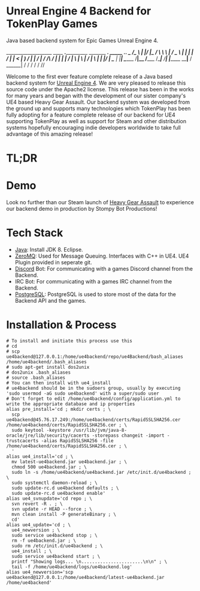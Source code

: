 # Unreal Engine 4 Backend for TokenPlay Games
Java based backend system for Epic Games Unreal Engine 4.

___________________   ____  __.___________ _______ __________.____       _____ _____.___.
\__    ___/\_____  \ |    |/ _|\_   _____/ \      \\______   \    |     /  _  \\__  |   |
  |    |    /   |   \|      <   |    __)_  /   |   \|     ___/    |    /  /_\  \/   |   |
  |    |   /    |    \    |  \  |        \/    |    \    |   |    |___/    |    \____   |
  |____|   \_______  /____|__ \/_______  /\____|__  /____|   |_______ \____|__  / ______|
                   \/        \/        \/         \/                 \/       \/\/       

Welcome to the first ever feature complete release of a Java based backend system for [Unreal Engine 4](https://www.unrealengine.com/en-US/what-is-unreal-engine-4). We are very pleased to release this source code under the Apache2 license. This release has been in the works for many years and began with the development of our sister company's UE4 based Heavy Gear Assault. Our backend system was developed from the ground up and supports many technologies which TokenPlay has been fully adopting for a feature complete release of our backend for UE4 supporting TokenPlay as well as support for Steam and other distribution systems hopefully encouraging indie developers worldwide to take full advantage of this amazing release!

# TL;DR

# Demo
Look no further than our Steam launch of [Heavy Gear Assault](https://store.steampowered.com/app/416020/Heavy_Gear_Assault/) to experience our backend demo in production by Stompy Bot Productions!

# Tech Stack
- [Java](http://www.oracle.com/technetwork/java/javase/downloads/index.html): Install JDK 8. Eclipse.
- [ZeroMQ](http://zeromq.org/): Used for Message Queuing. Interfaces with C++ in UE4. UE4 Plugin provided in seperate git.
- [Discord](https://discordapp.com/) Bot: For communicating with a games Discord channel from the Backend.
- IRC Bot: For communicating with a games IRC channel from the Backend.
- [PostgreSQL](https://www.postgresql.org/): PostgreSQL is used to store most of the data for the Backend API and the games.

# Installation & Process

```
# To install and initiate this process use this
# cd
# scp ue4backend@127.0.0.1:/home/ue4backend/repo/ue4Backend/bash_aliases /home/ue4backend/.bash_aliases
# sudo apt-get install dos2unix
# dos2unix .bash_aliases
# source .bash_aliases
# You can then install with ue4_install
# ue4backend should be in the sudoers group, usually by executing 'sudo usermod -aG sudo ue4backend' with a super/sudo user
# Don't forget to edit /home/ue4backend/config/application.yml to write the appropriate database and ip properties
alias pre_install='cd ; mkdir certs ; \
  scp ue4backend@45.76.17.249:/home/ue4backend/certs/RapidSSLSHA256.cer /home/ue4backend/certs/RapidSSLSHA256.cer ; \
  sudo keytool -keystore /usr/lib/jvm/java-8-oracle/jre/lib/security/cacerts -storepass changeit -import -trustcacerts -alias RapidSSLSHA256 -file /home/ue4backend/certs/RapidSSLSHA256.cer ; \
  '
alias ue4_install='cd ; \
  mv latest-ue4backend.jar ue4backend.jar ; \
  chmod 500 ue4backend.jar ; \
  sudo ln -s /home/ue4backend/ue4backend.jar /etc/init.d/ue4backend ; \
  sudo systemctl daemon-reload ; \
  sudo update-rc.d ue4backend defaults ; \
  sudo update-rc.d ue4backend enable'
alias ue4_svnupdate='cd repo ; \
  svn revert -R . ; \
  svn update -r HEAD --force ; \
  mvn clean install -P generateBinary ; \
  cd'
alias ue4_update='cd ; \
  ue4_newversion ; \
  sudo service ue4backend stop ; \
  rm -f ue4backend.jar ; \
  sudo rm /etc/init.d/ue4backend ; \
  ue4_install ; \
  sudo service ue4backend start ; \
  printf "Showing logs... \n.......................\n\n" ; \
  tail -f /home/ue4backend/logs/ue4backend.log'
alias ue4_newversion='scp ue4backend@127.0.0.1:/home/ue4backend/latest-ue4backend.jar /home/ue4backend'
```
